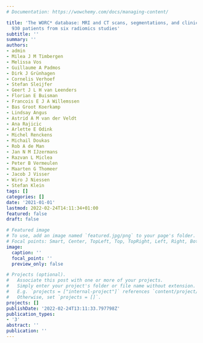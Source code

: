 ```yaml
---
# Documentation: https://wowchemy.com/docs/managing-content/

title: 'The WORC* database: MRI and CT scans, segmentations, and clinical labels for
  930 patients from six radiomics studies'
subtitle: ''
summary: ''
authors:
- admin
- Milea J M Timbergen
- Melissa Vos
- Guillaume A Padmos
- Dirk J Grünhagen
- Cornelis Verhoef
- Stefan Sleijfer
- Geert J L H van Leenders
- Florian E Buisman
- Francois E J A Willemssen
- Bas Groot Koerkamp
- Lindsay Angus
- Astrid A M van der Veldt
- Ana Rajicic
- Arlette E Odink
- Michel Renckens
- Michail Doukas
- Rob A de Man
- Jan N M IJzermans
- Razvan L Miclea
- Peter B Vermeulen
- Maarten G Thomeer
- Jacob J Visser
- Wiro J Niessen
- Stefan Klein
tags: []
categories: []
date: '2021-01-01'
lastmod: 2022-02-24T14:11:34+01:00
featured: false
draft: false

# Featured image
# To use, add an image named `featured.jpg/png` to your page's folder.
# Focal points: Smart, Center, TopLeft, Top, TopRight, Left, Right, BottomLeft, Bottom, BottomRight.
image:
  caption: ''
  focal_point: ''
  preview_only: false

# Projects (optional).
#   Associate this post with one or more of your projects.
#   Simply enter your project's folder or file name without extension.
#   E.g. `projects = ["internal-project"]` references `content/project/deep-learning/index.md`.
#   Otherwise, set `projects = []`.
projects: []
publishDate: '2022-02-24T13:11:33.797798Z'
publication_types:
- '3'
abstract: ''
publication: ''
---
```

